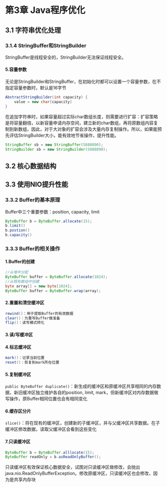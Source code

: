 第3章 Java程序优化
===

## 3.1 字符串优化处理

### 3.1.4 StringBuffer和StringBuilder

StringBuffer是线程安全的，StringBuilder无法保证线程安全。

#### 5.容量参数

无论是StringBuilder和StringBuffer，在初始化时都可以设置一个容量参数，在不指定容量参数时，默认是16字节 

```java
AbstractStringBuilder(int capacity) {
    value = new char[capacity]
}
```

在追加字符串时，如果容量超过实际char数组长度，则需要进行扩容：扩容策略是将容量翻倍，以新容量申请内存空间，建立新的char数组，再将原数组内容复制到新数组，因此，对于大对象的扩容会涉及大量内存复制操作。所以，如果能预先评估StringBuilder大小，能有效地节省操作，提升性能。

```java
StringBuffer sb = new StringBuffer(5888890);
StringBuilder sb = new StringBuilder(5888890);
```

## 3.2 核心数据结构

## 3.3 使用NIO提升性能

### 3.3.2 Buffer的基本原理

Buffer中三个重要参数：position, capacity, limit

```java
ByteBuffer b = ByteBuffer.allocate(15);
b.limit()
b.postion()
b.capacity()
```

### 3.3.3 Buffer的相关操作

#### 1.Buffer的创建
```java
//从堆中分配
ByteBuffer buffer = ByteBuffer.allocate(1024);
//从既有数组中创建
byte array[] = new byte[1024];
ByteBuffer buffer = ByteBuffer.wrap(array);
```

#### 2.重置和清空缓冲区

```java
rewind()：用于提取Buffer的有效数据
clear()：为重写Buffer做准备
flip()：读写模式转化
```

#### 3.读/写缓冲区

#### 4.标志缓冲区

```java
mark()：记录当前位置
reset()：恢复到mark所在位置
```

#### 5.复制缓冲区

`public ByteBuffer duplicate()`：新生成的缓冲区和原缓冲区共享相同的内存数据，新旧缓冲区独立维护各自的position, limit, mark，但新缓冲区对内存数据做写操作，原Buffer相同位置也会有相同变化

#### 6.缓存区分片

`slice()`：将在现有的缓冲区，创建新的子缓冲区，并与父缓冲区共享数据。在子缓冲区修改数据，读取父缓冲区会看到这些变化

#### 7.只读缓冲区

```java
ByteBuffer b = ByteBuffer.alllocate(15);
ByteBuffer readOnly = b.asReadOnlyBuffer();
```

只读缓冲区有效保证核心数据安全，试图对只读缓冲区做修改，会抛出java.nio.ReadOnlyBufferException。修改原缓冲区，只读缓冲区也会修改，因为是共享内存块


